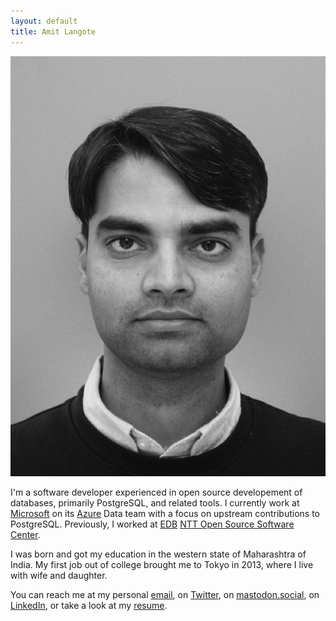 ```yaml
---
layout: default
title: Amit Langote
---
```


<img class="center-fit" src="files/me2.jpeg" alt="Hey there!" id="left"/>
<p>
  I'm a software developer experienced in open source developement of databases, primarily
  PostgreSQL, and related tools.  I currently work at
  <a href="https://microsoft.com/">Microsoft</a> on its
  <a href="https://azure.microsoft.com">Azure</a> Data team with a focus on
  upstream contributions to PostgreSQL.  Previously, I worked at
  <a href="https://enterprisedb.com/">EDB</a>
  <a href="https://www.rd.ntt/e/sic/oss/">NTT Open Source Software Center</a>.
</p>

<p>
  I was born and got my education in the western state of Maharashtra of India.
  My first job out of college brought me to Tokyo in 2013, where I live with wife
  and daughter.
</p>

<p>
  You can reach me at my personal <a href="mailto:amitlangote09@gmail.com">email</a>, on
  <a href="https://twitter.com/amitlan">Twitter</a>,
  on <a href="https://mastodon.social/@amitlan">mastodon.social</a>,
  on <a href="https://linkedin.com/in/amitlan">LinkedIn</a>, or take a look at my
  <a href="https://s3-ap-northeast-1.amazonaws.com/amitlan.com/files/resume.pdf">resume</a>.
</p>
